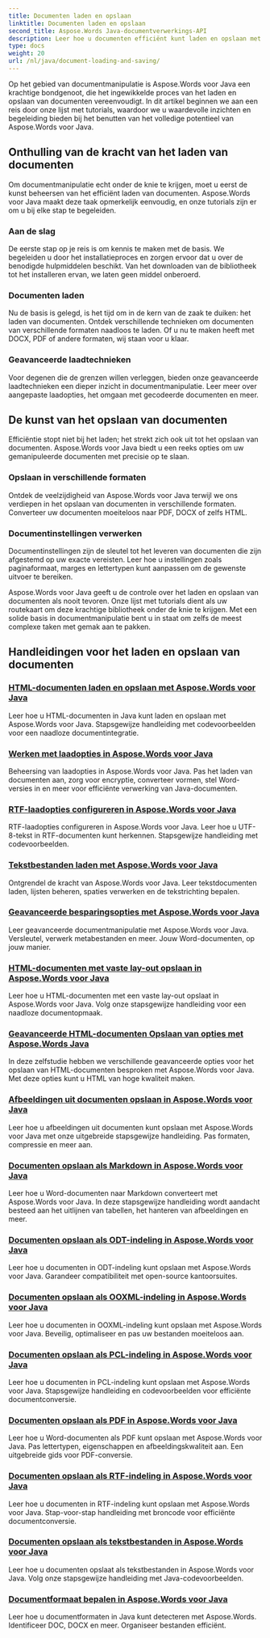 ```yaml
---
title: Documenten laden en opslaan
linktitle: Documenten laden en opslaan
second_title: Aspose.Words Java-documentverwerkings-API
description: Leer hoe u documenten efficiënt kunt laden en opslaan met Aspose.Words voor Java in onze uitgebreide lijst met tutorials. Beheers documentmanipulatie met gemak.
type: docs
weight: 20
url: /nl/java/document-loading-and-saving/
---
```



Op het gebied van documentmanipulatie is Aspose.Words voor Java een krachtige bondgenoot, die het ingewikkelde proces van het laden en opslaan van documenten vereenvoudigt. In dit artikel beginnen we aan een reis door onze lijst met tutorials, waardoor we u waardevolle inzichten en begeleiding bieden bij het benutten van het volledige potentieel van Aspose.Words voor Java.

## Onthulling van de kracht van het laden van documenten

Om documentmanipulatie echt onder de knie te krijgen, moet u eerst de kunst beheersen van het efficiënt laden van documenten. Aspose.Words voor Java maakt deze taak opmerkelijk eenvoudig, en onze tutorials zijn er om u bij elke stap te begeleiden.

### Aan de slag

De eerste stap op je reis is om kennis te maken met de basis. We begeleiden u door het installatieproces en zorgen ervoor dat u over de benodigde hulpmiddelen beschikt. Van het downloaden van de bibliotheek tot het installeren ervan, we laten geen middel onberoerd.

### Documenten laden

Nu de basis is gelegd, is het tijd om in de kern van de zaak te duiken: het laden van documenten. Ontdek verschillende technieken om documenten van verschillende formaten naadloos te laden. Of u nu te maken heeft met DOCX, PDF of andere formaten, wij staan voor u klaar.

### Geavanceerde laadtechnieken

Voor degenen die de grenzen willen verleggen, bieden onze geavanceerde laadtechnieken een dieper inzicht in documentmanipulatie. Leer meer over aangepaste laadopties, het omgaan met gecodeerde documenten en meer.

## De kunst van het opslaan van documenten

Efficiëntie stopt niet bij het laden; het strekt zich ook uit tot het opslaan van documenten. Aspose.Words voor Java biedt u een reeks opties om uw gemanipuleerde documenten met precisie op te slaan.

### Opslaan in verschillende formaten

Ontdek de veelzijdigheid van Aspose.Words voor Java terwijl we ons verdiepen in het opslaan van documenten in verschillende formaten. Converteer uw documenten moeiteloos naar PDF, DOCX of zelfs HTML.

### Documentinstellingen verwerken

Documentinstellingen zijn de sleutel tot het leveren van documenten die zijn afgestemd op uw exacte vereisten. Leer hoe u instellingen zoals paginaformaat, marges en lettertypen kunt aanpassen om de gewenste uitvoer te bereiken.

Aspose.Words voor Java geeft u de controle over het laden en opslaan van documenten als nooit tevoren. Onze lijst met tutorials dient als uw routekaart om deze krachtige bibliotheek onder de knie te krijgen. Met een solide basis in documentmanipulatie bent u in staat om zelfs de meest complexe taken met gemak aan te pakken.

## Handleidingen voor het laden en opslaan van documenten
### [HTML-documenten laden en opslaan met Aspose.Words voor Java](./loading-and-saving-html-documents/)
Leer hoe u HTML-documenten in Java kunt laden en opslaan met Aspose.Words voor Java. Stapsgewijze handleiding met codevoorbeelden voor een naadloze documentintegratie.
### [Werken met laadopties in Aspose.Words voor Java](./using-load-options/)
Beheersing van laadopties in Aspose.Words voor Java. Pas het laden van documenten aan, zorg voor encryptie, converteer vormen, stel Word-versies in en meer voor efficiënte verwerking van Java-documenten.
### [RTF-laadopties configureren in Aspose.Words voor Java](./configuring-rtf-load-options/)
RTF-laadopties configureren in Aspose.Words voor Java. Leer hoe u UTF-8-tekst in RTF-documenten kunt herkennen. Stapsgewijze handleiding met codevoorbeelden.
### [Tekstbestanden laden met Aspose.Words voor Java](./loading-text-files/)
Ontgrendel de kracht van Aspose.Words voor Java. Leer tekstdocumenten laden, lijsten beheren, spaties verwerken en de tekstrichting bepalen.
### [Geavanceerde besparingsopties met Aspose.Words voor Java](./advance-saving-options/)
Leer geavanceerde documentmanipulatie met Aspose.Words voor Java. Versleutel, verwerk metabestanden en meer. Jouw Word-documenten, op jouw manier.
### [HTML-documenten met vaste lay-out opslaan in Aspose.Words voor Java](./saving-html-documents-with-fixed-layout/)
Leer hoe u HTML-documenten met een vaste lay-out opslaat in Aspose.Words voor Java. Volg onze stapsgewijze handleiding voor een naadloze documentopmaak.
### [Geavanceerde HTML-documenten Opslaan van opties met Aspose.Words Java](./advance-html-documents-saving-options/)
In deze zelfstudie hebben we verschillende geavanceerde opties voor het opslaan van HTML-documenten besproken met Aspose.Words voor Java. Met deze opties kunt u HTML van hoge kwaliteit maken.
### [Afbeeldingen uit documenten opslaan in Aspose.Words voor Java](./saving-images-from-documents/)
Leer hoe u afbeeldingen uit documenten kunt opslaan met Aspose.Words voor Java met onze uitgebreide stapsgewijze handleiding. Pas formaten, compressie en meer aan.
### [Documenten opslaan als Markdown in Aspose.Words voor Java](./saving-documents-as-markdown/)
Leer hoe u Word-documenten naar Markdown converteert met Aspose.Words voor Java. In deze stapsgewijze handleiding wordt aandacht besteed aan het uitlijnen van tabellen, het hanteren van afbeeldingen en meer.
### [Documenten opslaan als ODT-indeling in Aspose.Words voor Java](./saving-documents-as-odt-format/)
Leer hoe u documenten in ODT-indeling kunt opslaan met Aspose.Words voor Java. Garandeer compatibiliteit met open-source kantoorsuites. 
### [Documenten opslaan als OOXML-indeling in Aspose.Words voor Java](./saving-documents-as-ooxml-format/)
Leer hoe u documenten in OOXML-indeling kunt opslaan met Aspose.Words voor Java. Beveilig, optimaliseer en pas uw bestanden moeiteloos aan. 
### [Documenten opslaan als PCL-indeling in Aspose.Words voor Java](./saving-documents-as-pcl-format/)
Leer hoe u documenten in PCL-indeling kunt opslaan met Aspose.Words voor Java. Stapsgewijze handleiding en codevoorbeelden voor efficiënte documentconversie.
### [Documenten opslaan als PDF in Aspose.Words voor Java](./saving-documents-as-pdf/)
Leer hoe u Word-documenten als PDF kunt opslaan met Aspose.Words voor Java. Pas lettertypen, eigenschappen en afbeeldingskwaliteit aan. Een uitgebreide gids voor PDF-conversie.
### [Documenten opslaan als RTF-indeling in Aspose.Words voor Java](./saving-documents-as-rtf-format/)
Leer hoe u documenten in RTF-indeling kunt opslaan met Aspose.Words voor Java. Stap-voor-stap handleiding met broncode voor efficiënte documentconversie.
### [Documenten opslaan als tekstbestanden in Aspose.Words voor Java](./saving-documents-as-text-files/)
Leer hoe u documenten opslaat als tekstbestanden in Aspose.Words voor Java. Volg onze stapsgewijze handleiding met Java-codevoorbeelden.
### [Documentformaat bepalen in Aspose.Words voor Java](./determining-document-format/)
Leer hoe u documentformaten in Java kunt detecteren met Aspose.Words. Identificeer DOC, DOCX en meer. Organiseer bestanden efficiënt.